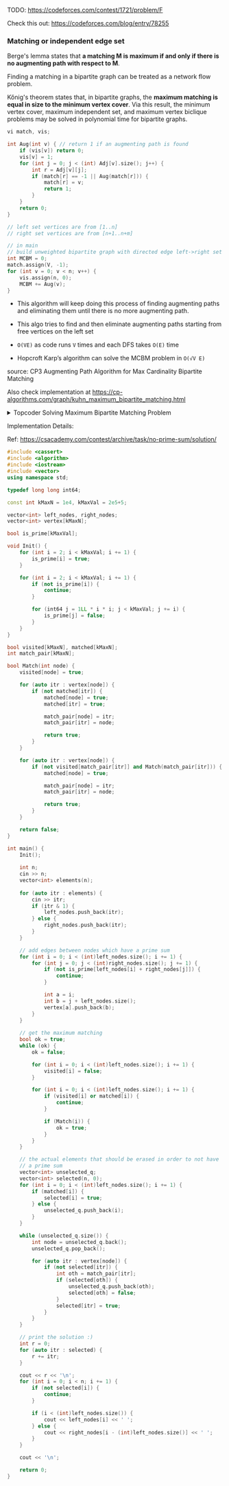 TODO: https://codeforces.com/contest/1721/problem/F

Check this out: https://codeforces.com/blog/entry/78255

### Matching or independent edge set

Berge's lemma states that **a matching M is maximum if and only if there is no augmenting path with respect to M**.

Finding a matching in a bipartite graph can be treated as a network flow problem.

Kőnig's theorem states that, in bipartite graphs, the **maximum matching is equal in size to the minimum vertex cover**. Via this result, the minimum vertex cover, maximum independent set, and maximum vertex biclique problems may be solved in polynomial time for bipartite graphs.

```cpp
vi match, vis;

int Aug(int v) { // return 1 if an augmenting path is found
    if (vis[v]) return 0;
    vis[v] = 1;
    for (int j = 0; j < (int) Adj[v].size(); j++) {
        int r = Adj[v][j];
        if (match[r] == -1 || Aug(match[r])) {
            match[r] = v;
            return 1;
        }
    }
    return 0;
}

// left set vertices are from [1..n]
// right set vertices are from [n+1..n+m]

// in main
// build unweighted bipartite graph with directed edge left->right set
int MCBM = 0;
match.assign(V, -1);
for (int v = 0; v < n; v++) {
    vis.assign(n, 0);
    MCBM += Aug(v);
}
```

* This algorithm will keep doing this process of finding augmenting paths and eliminating them until there is no more augmenting path.

* This algo tries to find and then eliminate augmenting paths starting from free vertices on the left set

* `O(VE)` as code runs `V` times and each DFS takes `O(E)` time

* Hopcroft Karp’s algorithm can solve the MCBM problem in `O(√V E)`

source: CP3 Augmenting Path Algorithm for Max Cardinality Bipartite Matching

Also check implementation at https://cp-algorithms.com/graph/kuhn_maximum_bipartite_matching.html

<details>
	<summary> Topcoder Solving Maximum Bipartite Matching Problem </summary>
	
**NAME**
Solving Maximum Bipartite Matching Problem
	
source: https://apps.topcoder.com/forums/?module=Thread&threadID=684427&start=0

**PROBLEM**
In this article we shall speak about Solving Maximum Bipartite Matching Problem. 

There is a bipartite graph containing `N` vertices (`n` vertices in left part and `k = N-n` vertices in right part of graph) 
and ``M edges. We are to find maximum bipartite matching, i.e. mark maximum number of edges, so that no one of them 
have adjacent vertices with each other. This problem can be easily solved in two ways.

**SOLUTION**

#### First way: Kuhn’s algorithm.

Chain with length k is a simple path (i.e. it contains no repeated vertices or edges) that has k edges in the 
bipartite graph. Alternating chain (in a bipartite graph, with respect to some matching) is a chain in which the 
edges alternately belong / not belong to the matching. The increasing chain (in a bipartite graph, with respect 
to a matching) is an alternating chain, whose initial and final vertices (as well as edges) do not belong to matching.

Berja’s theorem(Berge's lemma): 
Matching is maximal if and only if there are no increasing chains with respect to it.

So, let’s notice that if we find an increasing chain, we can increase our matching by one. 
We will go along this increasing chain and mark edges which are not marked and unmark edges that were marked 
(first edge is not marked by definition – we will mark it, second is marked, so we will unmark it and so on). 
It is obvious that by doing this operation we will increase our matching by one, because length of increasing chain 
is always odd and because in this chain we had `[k/2]+1` unmarked edges and `[k/2]` marked edges and after rematching 
we have `[k/2]` unmarked edges and `[k/2]+1` marked edges in the chain.

So the main idea of the algorithm is to search increasing chains while we can and increase matching.

Well, new problem is how to find increasing chains. Kuhn’s algorithm is based on dfs (depth first search) or 
bfs (breadth first search) algorithm.

Complexity of searching an increasing chain is `O(N+M)` and maximum number of them is `N/2`, 
overall asymptotic is `O(N*N + N*M) = O(NM)`

Let’s see how we will search increasing chains: we shall use dfs. We will call dfs only from vertices of graph’s left part. 
From left part it goes to right only using not marked edges, and from right to left only using marked edges. 
In our implementation dfs will be called only from left graph’s vertices and will return bool – true if it found chain 
and false if not. From current vertex algorithm will go through all adjacent not marked edges to vertex from right part 
called TO. If TO has no adjacent marked edges, dfs will return true, because it is last vertex of increasing chain. 
If it has, we will call dfs from TO’s neighbor on marked edge and return true if it returned true.

```cpp
// Pseudocode:
bool kuhn(vertex v) {
    if (used[v]) return false;
    used[v] = true;

    for (vertex q adjacent to v) {
        if ((q has no pair) or kuhn(pairs[q])) {
            pairs[q] = v;
            return true;
        }
    }
}

find_max_matching {
    for (vertex v = {1, .., n}) {
        used = {0};
        kuhn(v);
    }
}
```

Implementation (C++):

```cpp
#include<vector>
#include<utility>

using namespace std;

class KuhnImplementation {
    public:
        int n, k;
    vector<vector<int>> g;
    vector<int> pairs;
    vector<bool> used;

    bool kuhn(int v) {
        if (used[v]) return false;
        used[v] = true;
        for (int i = 0; i < g[v].size(); ++i) {
            int to = g[v][i] - n;
            if (pairs[to] == -1 || kuhn(pairs[to])) {
                pairs[to] = v;
                return true;
            }
        }
        return false;
    }

    vector < pair < int, int > > find_max_matching(vector < vector < int > > & _g, int _n, int _k) {
        g = _g;
        //g[i] is a list of adjacent vertices to vertex i, where i is from left patr and g[i][j] is from right part
        n = _n;
        //n is number of vertices in left part of graph
        k = _k;
        //k is number of vertices in right part of graph

        pairs = vector < int > (k, -1);
        //pairs[i] is a neighbor of vertex i from right part, on marked edge
        used = vector < bool > (n, false);
        for (int i = 0; i < n; ++i) {
            fill(used.begin(), used.end(), false);
            kuhn(i);
        }

        vector < pair < int, int > > res;
        for (int i = 0; i < k; i++)
            if (pairs[i] != -1)
                res.push_back(make_pair(pairs[i], i + n));

        return res;

    }
};
```


Improved implementation:

* Let’s modify algorithm in next way. Do not clear used marks after you find one path. 
* Instead of it run a series of DFS-es over all vertices in a single phase. 
* One such phase takes strictly O(V+E) time (graph full traversal) and can find more than one increasing path at once. 
* Moreover, the first phase will behave precisely as greedy algorithm (which is also improvement). 
* After running each phase you should clear used and run the next phase. Terminate when no path is found during one phase.

```cpp
#include<vector>
#include<utility>

using namespace std;

class KuhnImplementation {
    public:
        int n, k;
    vector<vector<int>> g;
    vector<int> pairs_of_right, pairs_of_left;
    vector<bool> used;

    bool kuhn(int v) {
        if (used[v]) return false;
        used[v] = true;
        for (int i = 0; i < g[v].size(); ++i) {
            int to = g[v][i] - n;
            if (pairs_of_right[to] == -1 || kuhn(pairs_of_right[to])) {
                pairs_of_right[to] = v;
                pairs_of_left[v] = to;
                return true;
            }
        }
        return false;
    }

    vector < pair < int, int > > find_max_matching(vector < vector < int > > & _g, int _n, int _k) {
        g = _g;
        //g[i] is a list of adjacent vertices to vertex i, where i is from left patr and g[i][j] is from right part
        n = _n;
        //n is number of vertices in left part of graph
        k = _k;
        //k is number of vertices in right part of graph

        pairs_of_right = vector < int > (k, -1);
        pairs_of_left = vector < int > (n, -1);
        //pairs_of_right[i] is a neighbor of vertex i from right part, on marked edge
        //pairs_of_left[i]  is a neighbor of vertex i from left part, on marked edge
        used = vector < bool > (n, false);

        bool path_found;
        do {
            fill(used.begin(), used.end(), false);
            path_found = false;
            //remember to start only from free vertices which are not visited yet
            for (int i = 0; i < n; ++i)
                if (pairs_of_left[i] < 0 && !used[i])
                    path_found |= kuhn(i);
        } while (path_found);

        vector < pair < int, int > > res;
        for (int i = 0; i < k; i++)
            if (pairs_of_right[i] != -1)
                res.push_back(make_pair(pairs_of_right[i], i + n));

        return res;
    }
};
```

#### Second way: Maximum flow algorithm.


Solving this problem using maximum flow algorithm is obvious. We will create two new vertices: S and T. 

We will create edges from S to all vertices of left part of graph and we will create edges from all vertices of 
right part of graph to T. 

All edges capacity will be equal to 1. After that we need to find maximum flow from S to T.

All used edges between left and right parts are maximum matching. It is obvious why it works. 

It is easier to understand, especially if you understand and know how to code max flow algorithm.


Implementation:

```cpp
#include<vector>
#include<utility>
using namespace std;
 
class MaxFlowImplementation
{
public:
	vector<vector<int> > g;
	vector<bool> used;
	int n, k;
 
	bool find_path(int a, int b) 
        {
		if(a == b) return true;
		if(used[a]) return false;
		used[a] = true;
		for(int i = 0; i < n+k+2; i++) 
			if(g[a][i] > 0 && find_path(i, b))
                        {
				g[a][i]--;
				g[i][a]++;
				return true;
			}
		return false;
	}
 
	vector<pair<int, int> > find_max_matching(vector<vector<int> > &v, int _n, int _k)
        {
		//v[i] is a list of adjacent vertices to vertex i, where i is from left part and v[i][j] is from right part
		n = _n;
		//n is number of vertices in left part of graph
		k = _k;
		//k is number of vertices in right part of graph
 
		g = vector<vector<int> >(n+k+2, vector<int>(n+k+2));
		//g[i][j] = 1 if there is edge between vertex i from left part 
		//            			    and vertex j from right part
		for(int i = 0; i < v.size(); i++)
                    for(int j = 0; j < v[i].size(); j++)
                        g[i][v[i][j]] = 1;
		int S = n+k;
		int T = n+k+1; 
		for(int i = 0; i < n; i++)
			g[S][i] = 1;
		for(int i = 0; i < k; i++)
			g[n+i][T] = 1;
 
		vector<vector<int> > _g(g);
 
		used = vector<bool> (n+k+2, false);
		while(find_path(S, T))
			fill(used.begin(), used.end(), false);
 
		vector<pair<int, int> > res;
		for(int i = 0; i < n; i++)
			for(int j = n; j < n+k; j++)
				if(g[i][j] < _g[i][j])
					res.push_back(make_pair(i, j));
 
		return res;
	}
};
```						      

### DISCUSSION

Solving maximum bipartite problem can be useful to solve problems using Hungarian algorithm, minimum vertex cover, etc. 
To tell the truth, while max - flow implementation is easier to understand and implement, 
Kuhn algorithm is more effective, especially improved implementation.

Usage:
if you use Kuhn algorithm
`KuhnImplementation obj;`

or if you use max flow algorithm
`MaxFlowImplementation obj`

`return obj.find_max_matching(g, n, k).size();`

I believe that "improved version" is not a good idea of acceleration. 

There is an easy approach which works better than simply precalculating greedy matching.

* Do not clear used marks after you find one path. Instead of it run a series of DFS-es over all vertices in a single phase.
* One such phase takes strictly O(V+E) time (graph full traversal) and can find more than one increasing path at once. 
* Moreover, the first phase will behave precisely as greedy algorithm, so it supersedes you improvement. 
* After running each phase you should clear used marks and run the next phase. 
* Terminate when no path is found during one phase.

To apply this improvement to your simple implementation do the following:

1. Store pairs for vertices of left part too.

Add declaration: `vector<int> pair2;`
Add initialization: `pair2 = vector<int> (n, -1);`
Do not forget to set it in DFS:
```cpp
pairs [to] = v;
pair2 [v] = to; //added line
return true;
```
	
2. Replace your DFS(kuhn) calls code in find_max_matching with this:
	
```cpp	
    int phases = 0;
		
    bool haschanged;
    do {
      fill(used.begin(), used.end(), false);
      haschanged = false;
      //remember to start only from free vertices which are not visited yet
      for (int i = 0; i < n; ++i)
        if (pair2[i] < 0 && !used[i])
          haschanged |= kuhn (i);
      phases++;
    } while (haschanged);
```

* The full working time is O(P(N + M)) where P is number of phases. It is clear that it won't exceed min(n, k)<=V.
* This acceleration is also applicable to maxflow problem with unit capacities. Run DFS series in a single phase 
* without clearing used in between. And do not use "used" mark for source/sink.

</details>														  

Implementation Details:

Ref: https://csacademy.com/contest/archive/task/no-prime-sum/solution/
														   
```cpp
#include <cassert>
#include <algorithm>
#include <iostream>
#include <vector>
using namespace std;

typedef long long int64;

const int kMaxN = 1e4, kMaxVal = 2e5+5;

vector<int> left_nodes, right_nodes;
vector<int> vertex[kMaxN];

bool is_prime[kMaxVal];

void Init() {
    for (int i = 2; i < kMaxVal; i += 1) {
        is_prime[i] = true;
    }

    for (int i = 2; i < kMaxVal; i += 1) {
        if (not is_prime[i]) {
            continue;
        }

        for (int64 j = 1LL * i * i; j < kMaxVal; j += i) {
            is_prime[j] = false;
        }
    }
}

bool visited[kMaxN], matched[kMaxN];
int match_pair[kMaxN];

bool Match(int node) {
    visited[node] = true;

    for (auto itr : vertex[node]) {
        if (not matched[itr]) {
            matched[node] = true;
            matched[itr] = true;

            match_pair[node] = itr;
            match_pair[itr] = node;

            return true;
        }
    }

    for (auto itr : vertex[node]) {
        if (not visited[match_pair[itr]] and Match(match_pair[itr])) {
            matched[node] = true;

            match_pair[node] = itr;
            match_pair[itr] = node;

            return true;
        }
    }

    return false;
}

int main() {
    Init();
    
    int n;
    cin >> n;
    vector<int> elements(n);
    
    for (auto itr : elements) {
        cin >> itr;
        if (itr & 1) {
            left_nodes.push_back(itr);
        } else {
            right_nodes.push_back(itr);
        }
    }

    // add edges between nodes which have a prime sum
    for (int i = 0; i < (int)left_nodes.size(); i += 1) {
        for (int j = 0; j < (int)right_nodes.size(); j += 1) {
            if (not is_prime[left_nodes[i] + right_nodes[j]]) {
                continue;
            }

            int a = i;
            int b = j + left_nodes.size();
            vertex[a].push_back(b);
        }
    }
    
    // get the maximum matching
    bool ok = true;
    while (ok) {
        ok = false;

        for (int i = 0; i < (int)left_nodes.size(); i += 1) {
            visited[i] = false;
        }

        for (int i = 0; i < (int)left_nodes.size(); i += 1) {
            if (visited[i] or matched[i]) {
                continue;
            }

            if (Match(i)) {
                ok = true;
            }
        }
    }

    // the actual elements that should be erased in order to not have
    // a prime sum
    vector<int> unselected_q;
    vector<int> selected(n, 0);
    for (int i = 0; i < (int)left_nodes.size(); i += 1) {
        if (matched[i]) {
            selected[i] = true;
        } else {
            unselected_q.push_back(i);
        }
    }

    while (unselected_q.size()) {
        int node = unselected_q.back();
        unselected_q.pop_back();

        for (auto itr : vertex[node]) {
            if (not selected[itr]) {
                int oth = match_pair[itr];
                if (selected[oth]) {
                    unselected_q.push_back(oth);
                    selected[oth] = false;
                }
                selected[itr] = true;
            }
        }
    }

    // print the solution :)
    int r = 0;
    for (auto itr : selected) {
        r += itr;
    }

    cout << r << '\n';
    for (int i = 0; i < n; i += 1) {
        if (not selected[i]) {
            continue;
        }

        if (i < (int)left_nodes.size()) {
            cout << left_nodes[i] << ' ';
        } else {
            cout << right_nodes[i - (int)left_nodes.size()] << ' ';
        }
    }

    cout << '\n';

    return 0;
}
```														   
